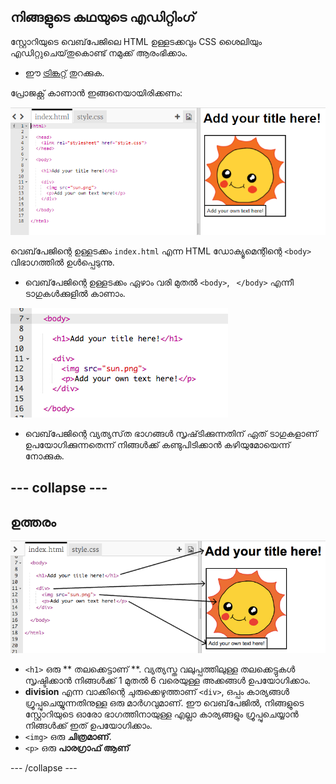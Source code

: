 ## നിങ്ങളുടെ കഥയുടെ എഡിറ്റിംഗ്

സ്റ്റോറിയുടെ വെബ്‌പേജിലെ HTML ഉള്ളടക്കവും CSS ശൈലിയും എഡിറ്റുചെയ്‌തുകൊണ്ട് നമുക്ക് ആരംഭിക്കാം.

+ ഈ [ട്രിങ്കറ്റ്](http://jumpto.cc/web-story) തുറക്കുക.

പ്രോജക്റ്റ് കാണാൻ ഇങ്ങനെയായിരിക്കണം:

![സ്‌ക്രീൻഷോട്ട്](images/story-starter.png)

വെബ്‌പേജിന്റെ ഉള്ളടക്കം `index.html` എന്ന HTML ഡോക്യൂമെന്റിന്റെ `<body>` വിഭാഗത്തിൽ ഉൾപ്പെടുന്നു.

+ വെബ്‌പേജിന്റെ ഉള്ളടക്കം ഏഴാം വരി മുതൽ `<body>`, ` </body>` എന്നീ ടാഗുകൾക്കുളിൽ കാണാം.

![സ്‌ക്രീൻഷോട്ട്](images/story-html.png)

+ വെബ്‌പേജിന്റെ വ്യത്യസ്‌ത ഭാഗങ്ങൾ‌ സൃഷ്‌ടിക്കുന്നതിന് ഏത് ടാഗുകളാണ് ഉപയോഗിക്കുന്നതെന്ന് നിങ്ങൾക്ക് കണ്ടുപിടിക്കാൻ കഴിയുമോയെന്ന് നോക്കുക.

## \--- collapse \---

## ഉത്തരം

![സ്ക്രീൻഷോട്ട്](images/story-elements.png)

+ `<h1>` ഒരു ** തലക്കെട്ടാണ് **. വ്യത്യസ്ത വലുപ്പത്തിലുള്ള തലക്കെട്ടുകൾ സൃഷ്ടിക്കാൻ നിങ്ങൾക്ക് 1 മുതൽ 6 വരെയുള്ള അക്കങ്ങൾ ഉപയോഗിക്കാം.
+ **division** എന്ന വാക്കിന്റെ ചുരുക്കെഴുത്താണ് `<div>`, ഒപ്പം കാര്യങ്ങൾ ഗ്രൂപ്പുചെയ്യുന്നതിനുള്ള ഒരു മാർഗവുമാണ്. ഈ വെബ്‌പേജിൽ‌, നിങ്ങളുടെ സ്റ്റോറിയുടെ ഓരോ ഭാഗത്തിനായുള്ള എല്ലാ കാര്യങ്ങളും ഗ്രൂപ്പുചെയ്യാൻ നിങ്ങൾക്ക് ഇത് ഉപയോഗിക്കാം.
+ `<img>` ഒരു **ചിത്രമാണ്**.
+ `<p>` ഒരു **പാരഗ്രാഫ് ആണ്**

\--- /collapse \---